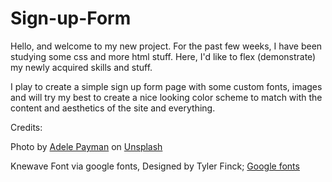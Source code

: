 # Sign-up-Form

Hello, and welcome to my new project. For the past few weeks, I have been studying some css and more html stuff. Here, I'd like to flex (demonstrate) my newly acquired skills and stuff.

I play to create a simple sign up form page with some custom fonts, images and will try my best to create a nice looking color scheme to match with the content and aesthetics of the site and everything.

Credits:

Photo by <a href="https://unsplash.com/@adele_payman?utm_content=creditCopyText&utm_medium=referral&utm_source=unsplash">Adele Payman</a> on <a href="https://unsplash.com/photos/green-leafed-plants-during-daytime-2oYMwuFgnTg?utm_content=creditCopyText&utm_medium=referral&utm_source=unsplash">Unsplash</a>

Knewave Font via google fonts, Designed by Tyler Finck; <a href="https://fonts.google.com/specimen/Knewave">Google fonts </a>
